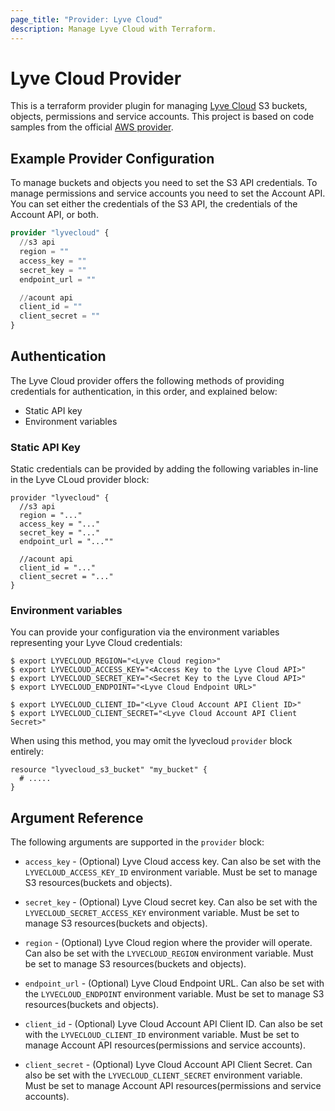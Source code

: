 ```yaml
---
page_title: "Provider: Lyve Cloud"
description: Manage Lyve Cloud with Terraform.
---
```


# Lyve Cloud Provider

This is a terraform provider plugin for managing [Lyve Cloud](https://www.seagate.com/gb/en/services/cloud/storage/) S3 buckets, objects, permissions and service accounts.
This project is based on code samples from the official [AWS provider](https://github.com/hashicorp/terraform-provider-aws).

## Example Provider Configuration

To manage buckets and objects you need to set the S3 API credentials.
To manage permissions and service accounts you need to set the Account API.
You can set either the credentials of the S3 API, the credentials of the Account API, or both.

```terraform
provider "lyvecloud" {
  //s3 api
  region = ""
  access_key = ""
  secret_key = ""
  endpoint_url = ""

  //acount api
  client_id = ""
  client_secret = ""
}
```

## Authentication

The Lyve Cloud provider offers the following methods of providing credentials for
authentication, in this order, and explained below:

- Static API key
- Environment variables

### Static API Key

Static credentials can be provided by adding the following variables in-line in the
Lyve CLoud provider block:


```hcl
provider "lyvecloud" {
  //s3 api
  region = "..."
  access_key = "..."
  secret_key = "..."
  endpoint_url = "...""

  //acount api
  client_id = "..."
  client_secret = "..."
}
```

### Environment variables

You can provide your configuration via the environment variables representing your Lyve Cloud credentials:

```
$ export LYVECLOUD_REGION="<Lyve Cloud region>"
$ export LYVECLOUD_ACCESS_KEY="<Access Key to the Lyve Cloud API>"
$ export LYVECLOUD_SECRET_KEY="<Secret Key to the Lyve Cloud API>"
$ export LYVECLOUD_ENDPOINT="<Lyve Cloud Endpoint URL>"

$ export LYVECLOUD_CLIENT_ID="<Lyve Cloud Account API Client ID>"
$ export LYVECLOUD_CLIENT_SECRET="<Lyve Cloud Account API Client Secret>"
```

When using this method, you may omit the
lyvecloud `provider` block entirely:

```hcl
resource "lyvecloud_s3_bucket" "my_bucket" {
  # .....
}
```

## Argument Reference

The following arguments are supported in the `provider` block:

* `access_key` - (Optional) Lyve Cloud access key. Can also be set with the `LYVECLOUD_ACCESS_KEY_ID` environment variable. Must be set to manage S3 resources(buckets and objects). 

* `secret_key` - (Optional) Lyve Cloud secret key. Can also be set with the `LYVECLOUD_SECRET_ACCESS_KEY` environment variable. Must be set to manage S3 resources(buckets and objects).

* `region` - (Optional) Lyve Cloud region where the provider will operate. Can also be set with the `LYVECLOUD_REGION` environment variable. Must be set to manage S3 resources(buckets and objects).

* `endpoint_url` - (Optional) Lyve Cloud Endpoint URL. Can also be set with the `LYVECLOUD_ENDPOINT` environment variable. Must be set to manage S3 resources(buckets and objects).

* `client_id` - (Optional) Lyve Cloud Account API Client ID. Can also be set with the `LYVECLOUD_CLIENT_ID` environment variable. Must be set to manage Account API resources(permissions and service accounts).

* `client_secret` - (Optional) Lyve Cloud Account API Client Secret. Can also be set with the `LYVECLOUD_CLIENT_SECRET` environment variable. Must be set to manage Account API resources(permissions and service accounts).
